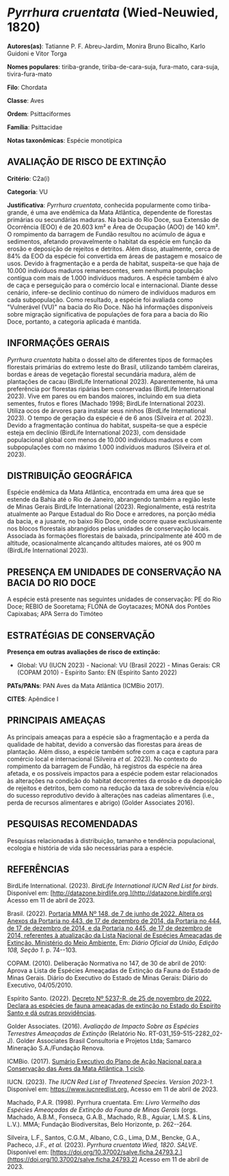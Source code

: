 # *Pyrrhura cruentata* (Wied-Neuwied, 1820)

**Autores(as)**: Tatianne P. F. Abreu-Jardim, Monira Bruno Bicalho, Karlo Guidoni e Vitor Torga

**Nomes populares**: tiriba-grande, tiriba-de-cara-suja, fura-mato, cara-suja, tivira-fura-mato

**Filo**: Chordata

**Classe**: Aves

**Ordem**: Psittaciformes

**Família**: Psittacidae

**Notas taxonômicas**: Espécie monotípica

## AVALIAÇÃO DE RISCO DE EXTINÇÃO

**Critério**: C2a(i)

**Categoria**: VU

**Justificativa**: *Pyrrhura cruentata*, conhecida popularmente como tiriba-grande, é uma ave endêmica da Mata Atlântica, dependente de florestas primárias ou secundárias maduras. Na bacia do Rio Doce, sua Extensão de Ocorrência (EOO) é de 20.603 km² e Área de Ocupação (AOO) de 140 km². O rompimento da barragem de Fundão resultou no acúmulo de água e sedimentos, afetando provavelmente o habitat da espécie em função da erosão e deposição de rejeitos e detritos. Além disso, atualmente, cerca de 84% da EOO da espécie foi convertida em áreas de pastagem e mosaico de usos. Devido à fragmentação e a perda de habitat, suspeita-se que haja de 10.000 indivíduos maduros remanescentes, sem nenhuma população contígua com mais de 1.000 indivíduos maduros. A espécie também é alvo de caça e perseguição para o comércio local e internacional. Diante desse cenário, infere-se declínio contínuo do número de indivíduos maduros em cada subpopulação. Como
resultado, a espécie foi avaliada como "Vulnerável (VU)" na bacia do Rio Doce. Não há informações disponíveis sobre migração significativa de populações de fora para a bacia do Rio Doce, portanto, a categoria aplicada é mantida.

## INFORMAÇÕES GERAIS

*Pyrrhura cruentata* habita o dossel alto de diferentes tipos de formações florestais primárias do extremo leste do Brasil, utilizando também clareiras, bordas e áreas de vegetação florestal secundária madura, além de plantações de cacau (BirdLife International 2023).  Aparentemente, há uma preferência por florestas ripárias bem conservadas (BirdLife International 2023). Vive em pares ou em bandos maiores, incluindo em sua dieta sementes, frutos e flores (Machado 1998; BirdLife International 2023). Utiliza ocos de árvores para instalar seus ninhos (BirdLife International 2023). O tempo de geração da espécie é de 6 anos (Silveira *et al.* 2023). Devido a fragmentação contínua do habitat, suspeita-se que a espécie esteja em declínio (BirdLife International 2023), com densidade populacional global com menos de 10.000 indivíduos maduros e com subpopulações com no máximo 1.000 indivíduos maduros (Silveira *et al.* 2023).

## DISTRIBUIÇÃO GEOGRÁFICA

Espécie endêmica da Mata Atlântica, encontrada em uma área que se estende da Bahia até o Rio de Janeiro, abrangendo também a região leste de Minas Gerais BirdLife International (2023). Regionalmente, está restrita atualmente ao Parque Estadual do Rio Doce e arredores, na porção média da bacia, e a jusante, no baixo Rio Doce, onde ocorre quase exclusivamente nos blocos florestais abrangidos pelas unidades de conservação locais. Associada às formações florestais de baixada, principalmente até 400 m de altitude, ocasionalmente alcançando altitudes maiores, até os 900 m (BirdLife International 2023).

## PRESENÇA EM UNIDADES DE CONSERVAÇÃO NA BACIA DO RIO DOCE

A espécie está presente nas seguintes unidades de conservação: PE do Rio Doce; REBIO de Sooretama; FLONA de Goytacazes; MONA dos Pontões Capixabas; APA Serra do Timóteo

## ESTRATÉGIAS DE CONSERVAÇÃO

**Presença em outras avaliações de risco de extinção:**

-   Global: VU (IUCN 2023) -   Nacional: VU (Brasil 2022) -   Minas Gerais: CR (COPAM 2010) -   Espírito Santo: EN (Espírito Santo 2022)

**PATs/PANs**: PAN Aves da Mata Atlântica (ICMBio 2017).

**CITES**: Apêndice I

## PRINCIPAIS AMEAÇAS

As principais ameaças para a espécie são a fragmentação e a perda da qualidade de habitat, devido a conversão das florestas para áreas de plantação. Além disso, a espécie também sofre com a caça e captura para comércio local e internacional (Silveira *et al.* 2023). No contexto do rompimento da barragem de Fundão, há registros da espécie na área afetada, e os possíveis impactos para a espécie podem estar relacionados às alterações na condição do habitat decorrentes da erosão e da deposição de rejeitos e detritos, bem como na redução da taxa de sobrevivência e/ou do sucesso reprodutivo devido à alterações nas cadeias alimentares (i.e., perda de recursos alimentares e abrigo) (Golder Associates 2016).

## PESQUISAS RECOMENDADAS

Pesquisas relacionadas à distribuição, tamanho e tendência populacional, ecologia e história de vida são necessárias para a espécie.

## REFERÊNCIAS

BirdLife International. (2023). *BirdLife International IUCN Red List for birds*. Disponível em: [http://datazone.birdlife.org.](http://datazone.birdlife.org) Acesso em 11 de abril de 2023.

Brasil. (2022). [Portaria MMA Nº 148, de 7 de junho de 2022. Altera os Anexos da Portaria no 443, de 17 de dezembro de 2014, da Portaria no 444, de 17 de dezembro de 2014, e da Portaria no 445, de 17 de dezembro de 2014, referentes à atualização da Lista Nacional de Espécies Ameaçadas de Extinção. Ministério do Meio Ambiente.](https://in.gov.br/en/web/dou/-/portaria-mma-n-148-de-7-de-junho-de-2022-406272733) Em: *Diário Oficial da União, Edição 108, Seção 1*. p. 74--103.

COPAM. (2010). Deliberação Normativa no 147, de 30 de abril de 2010: Aprova a Lista de Espécies Ameaçadas de Extinção da Fauna do Estado de Minas Gerais. Diário do Executivo do Estado de Minas Gerais: Diário do Executivo, 04/05/2010.

Espírito Santo. (2022). [Decreto Nº 5237-R, de 25 de novembro de 2022.  Declara as espécies de fauna ameaçadas de extinção no Estado do Espírito Santo e dá outras providências](https://iema.es.gov.br/Media/iema/FAUNA/Decreto%205237-R_2022_25-Nov%20-%20Fauna%20(s-peixes)%20-%20Lista%20de%20Esp%C3%A9cies%20Amea%C3%A7adas%20de%20Extin%C3%A7%C3%A3o.pdf).

Golder Associates. (2016). *Avaliação de Impacto Sobre as Espécies Terrestres Ameaçadas de Extinção* (Relatório No.  RT-031_159-515-2282_02-J). Golder Associates Brasil Consultoria e Projetos Ltda; Samarco Mineração S.A./Fundação Renova.

ICMBio. (2017). [Sumário Executivo do Plano de Ação Nacional para a Conservação das Aves da Mata Atlântica, 1 ciclo](https://www.gov.br/icmbio/pt-br/assuntos/biodiversidade/pan/pan-aves-da-mata-atlantica).

IUCN. (2023). *The IUCN Red List of Threatened Species. Version 2023-1.* Disponível em: <https://www.iucnredlist.org.> Acesso em 11 de abril de 2023.

Machado, P.A.R. (1998). Pyrrhura cruentata. Em: *Livro Vermelho das Espécies Ameaçadas de Extinção da Fauna de Minas Gerais* (orgs. Machado, A.B.M., Fonseca, G.A.B., Machado, R.B., Aguiar, L.M.S. & Lins, L.V.).  MMA; Fundação Biodiversitas, Belo Horizonte, p. 262--264.

Silveira, L.F., Santos, C.G.M., Albano, C.G., Lima, D.M., Bencke, G.A., Pacheco, J.F., *et al.* (2023). *Pyrrhura cruentata Wied, 1820*.  *SALVE*. Disponível em: [https://doi.org/10.37002/salve.ficha.24793.2.](https://doi.org/10.37002/salve.ficha.24793.2) Acesso em 11 de abril de 2023.
